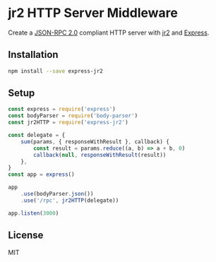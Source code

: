 # jr2 HTTP Server Middleware

Create a [JSON-RPC 2.0](http://www.jsonrpc.org/specification) compliant HTTP server with [jr2](https://github.com/adriano-di-giovanni/jr2) and [Express](http://expressjs.com/).

## Installation

```bash
npm install --save express-jr2
```

## Setup

```javascript
const express = require('express')
const bodyParser = require('body-parser')
const jr2HTTP = require('express-jr2')

const delegate = {
    sum(params, { responseWithResult }, callback) {
        const result = params.reduce((a, b) => a + b, 0)
        callback(null, responseWithResult(result))
    },
}
const app = express()

app
    .use(bodyParser.json())
    .use('/rpc', jr2HTTP(delegate))

app.listen(3000)
```

## License

MIT
